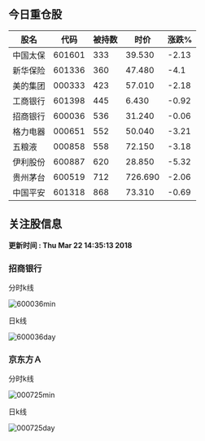 
## 今日重仓股 

|股名|代码|被持数|时价|涨跌%|
|---|---|---|---|---|
|中国太保|601601|333|39.530|-2.13|
|新华保险|601336|360|47.480|-4.1|
|美的集团|000333|423|57.010|-2.18|
|工商银行|601398|445|6.430|-0.92|
|招商银行|600036|536|31.240|-0.06|
|格力电器|000651|552|50.040|-3.21|
|五粮液|000858|558|72.150|-3.18|
|伊利股份|600887|620|28.850|-5.32|
|贵州茅台|600519|712|726.690|-2.06|
|中国平安|601318|868|73.310|-0.69|

## 关注股信息
**更新时间 : Thu Mar 22 14:35:13 2018**
### 招商银行 
分时k线

![600036min](http://image.sinajs.cn/newchart/min/n/sh600036.gif)

日k线

![600036day](http://image.sinajs.cn/newchart/daily/n/sh600036.gif)

### 京东方Ａ 
分时k线

![000725min](http://image.sinajs.cn/newchart/min/n/sz000725.gif)

日k线

![000725day](http://image.sinajs.cn/newchart/daily/n/sz000725.gif)
